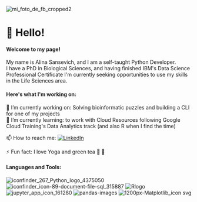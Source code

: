 ![mi_foto_de_fb_cropped2](https://user-images.githubusercontent.com/58040292/122443814-8b42f600-cf65-11eb-8929-60d31560d3e7.jpg)

# 👋 Hello!
#### Welcome to my page!<br>
My name is Alina Sansevich, and I am a self-taught Python Developer.<br>
I have a PhD in Biological Sciences, and having finished IBM's Data Science Professional Certificate I'm currently seeking opportunities to use my skills in the Life Sciences area.

#### Here's what I'm working on:
🔭 I’m currently working on: Solving bioinformatic puzzles and building a CLI for one of my projects<br>
🌱 I’m currently learning: to work with Cloud Resources following Google Cloud Training's Data Analytics track (and also R when I find the time)

📫 How to reach me: 
[![LinkedIn](https://img.shields.io/badge/LinkedIn-alinasansevich-blue)](https://www.linkedin.com/in/alina-sansevich-070b6159/)<br>

⚡ Fun fact: I love Yoga and green tea 🙏 🍵

#### Languages and Tools: 
![iconfinder_267_Python_logo_4375050](https://user-images.githubusercontent.com/58040292/114317803-795d5680-9acf-11eb-9b96-8fe7af328a77.png)
![iconfinder_icon-89-document-file-sql_315887](https://user-images.githubusercontent.com/58040292/114317944-27690080-9ad0-11eb-9711-3019e818ebb9.png)
![Rlogo](https://user-images.githubusercontent.com/58040292/114319113-add41100-9ad5-11eb-8fd9-76634781e766.png)
![jupyter_app_icon_161280](https://user-images.githubusercontent.com/58040292/114319715-3eabec00-9ad8-11eb-91a0-dfe191925eeb.png)
![pandas-images](https://user-images.githubusercontent.com/58040292/114320045-c0e8e000-9ad9-11eb-82ad-7a54db7e08a1.jpg)
![1200px-Matplotlib_icon svg](https://user-images.githubusercontent.com/58040292/114320371-4de06900-9adb-11eb-9a75-e6670d74d0b1.png)
